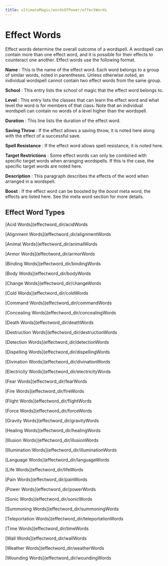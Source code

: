 ```yaml
---
title: ultimateMagic/wordsOfPower/effectWords
---
```

# Effect Words

Effect words determine the overall outcome of a wordspell. A wordspell can contain more than one effect word, and it is possible for their effects to counteract one another. Effect words use the following format.

**Name** : This is the name of the effect word. Each word belongs to a group of similar words, noted in parentheses. Unless otherwise noted, an individual wordspell cannot contain two effect words from the same group.

**School** : This entry lists the school of magic that the effect word belongs to.

**Level** : This entry lists the classes that can learn the effect word and what level the word is for members of that class. Note that an individual wordspell can contain no words of a level higher than the wordspell.

**Duration** : This line lists the duration of the effect word.

**Saving Throw** : If the effect allows a saving throw, it is noted here along with the effect of a successful save.

**Spell Resistance** : If the effect word allows spell resistance, it is noted here.

**Target Restrictions** : Some effect words can only be combined with specific target words when arranging wordspells. If this is the case, the specific target words are noted here.

**Description** : This paragraph describes the effects of the word when arranged in a wordspell.

**Boost** : If the effect word can be boosted by the _boost_ meta word, the effects are listed here. See the meta word section for more details.

## Effect Word Types

[Acid Words](effectword_dir/acidWords

[Alignment Words](effectword_dir/alignmentWords

[Animal Words](effectword_dir/animalWords

[Armor Words](effectword_dir/armorWords

[Binding Words](effectword_dir/bindingWords

[Body Words](effectword_dir/bodyWords

[Change Words](effectword_dir/changeWords

[Cold Words](effectword_dir/coldWords

[Command Words](effectword_dir/commandWords

[Concealing Words](effectword_dir/concealingWords

[Death Words](effectword_dir/deathWords

[Destruction Words](effectword_dir/destructionWords

[Detection Words](effectword_dir/detectionWords

[Dispelling Words](effectword_dir/dispellingWords

[Divination Words](effectword_dir/divinationWords

[Electricity Words](effectword_dir/electricityWords

[Fear Words](effectword_dir/fearWords

[Fire Words](effectword_dir/fireWords

[Flight Words](effectword_dir/flightWords

[Force Words](effectword_dir/forceWords

[Gravity Words](effectword_dir/gravityWords

[Healing Words](effectword_dir/healingWords

[Illusion Words](effectword_dir/illusionWords

[Illumination Words](effectword_dir/illuminationWords

[Language Words](effectword_dir/languageWords

[Life Words](effectword_dir/lifeWords

[Pain Words](effectword_dir/painWords

[Power Words](effectword_dir/powerWords

[Sonic Words](effectword_dir/sonicWords

[Summoning Words](effectword_dir/summoningWords

[Teleportation Words](effectword_dir/teleportationWords

[Time Words](effectword_dir/timeWords

[Wall Words](effectword_dir/wallWords

[Weather Words](effectword_dir/weatherWords

[Wounding Words](effectword_dir/woundingWords

